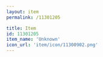 ```yaml
---
layout: item
permalink: /11301205

title: Item
id: 11301205
item_name: 'Unknown'
icon_url: 'item/icon/11300902.png'
---
```

